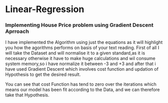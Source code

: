 # Linear-Regression
### Implementing House Price problem using Gradient Descent Aprroach

I have implemented the Algorithm using just the equations as it will highlight you how the agorithms performs on basis of your text reading.
First of all I will take the Dataset and will normalise it to a given standard,as it is necessary otherwise it have to make huge calculations and wil consume system memory,so i have normalize it between -3 and +3 and after that i have used Gradient Descent which involves cost function and updation of Hypothesis to get the desired result.

You can see that cost Function has tend to zero over the iterations which means our model has been fit according to the Data, and we can therefore take that Hypothesis.
